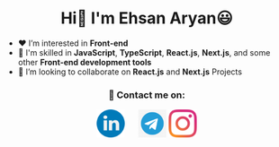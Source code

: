 <h1 align="center">Hi👋 I'm Ehsan Aryan😃</h1>

- ❤️ I’m interested in **Front-end**
- 💼 I'm skilled in **JavaScript**, **TypeScript**, **React.js**, **Next.js**, and some other **Front-end development tools**
- 👯 I’m looking to collaborate on **React.js** and **Next.js** Projects

<h3 align="center">💬 Contact me on:</h3>
<div align="center">
<a href="https://www.linkedin.com/in/ehsan-aryan-b32183223"><img width="50px" height="50px" alt="My LiknedIn!" src="./assets/linkedin-icon.png"/></a> &nbsp;&nbsp;&nbsp;&nbsp;
<a href="https://t.me/itsehsan"><img width="50px" height="50px" alt="My Telegram!" src="./assets/telegram-icon.png"/></a>
<a href="https://instagram.com/itsehs4n"><img width="50px" height="50px" alt="My Instagram!" src="./assets/instagram-icon.png"/></a>
</div>
